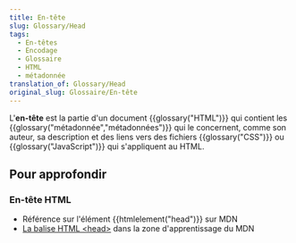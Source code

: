 ```yaml
---
title: En-tête
slug: Glossary/Head
tags:
  - En-têtes
  - Encodage
  - Glossaire
  - HTML
  - métadonnée
translation_of: Glossary/Head
original_slug: Glossaire/En-tête
---
```

L'**en-tête** est la partie d'un document {{glossary("HTML")}} qui contient les {{glossary("métadonnée","métadonnées")}} qui le concernent, comme son auteur, sa description et des liens vers des fichiers {{glossary("CSS")}} ou {{glossary("JavaScript")}} qui s'appliquent au HTML.

## Pour approfondir

### En-tête HTML

- Référence sur l'élément {{htmlelement("head")}} sur MDN
- [La balise HTML \<head>](/fr/Apprendre/HTML/Introduction_%C3%A0_HTML/The_head_metadata_in_HTML) dans la zone d'apprentissage du MDN
